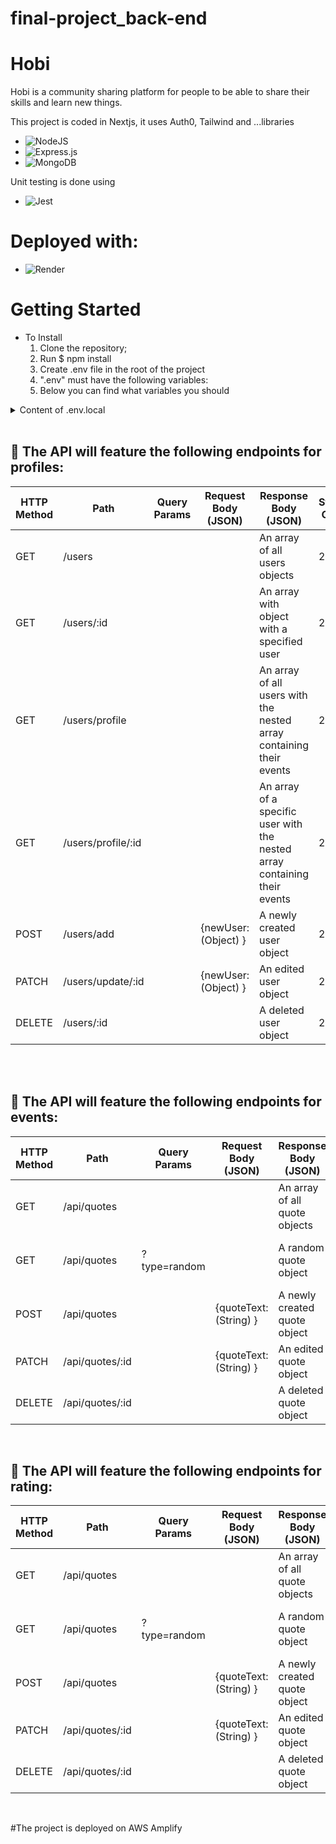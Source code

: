 # final-project_back-end
# Hobi

Hobi is a community sharing platform for people to be able to share their skills and learn new things.


This project is coded in Nextjs, it uses Auth0, Tailwind and ...libraries
* ![NodeJS](https://img.shields.io/badge/node.js-6DA55F?style=for-the-badge&logo=node.js&logoColor=white)
* ![Express.js](https://img.shields.io/badge/express.js-%23404d59.svg?style=for-the-badge&logo=express&logoColor=%2361DAFB)
* ![MongoDB](https://img.shields.io/badge/MongoDB-%234ea94b.svg?style=for-the-badge&logo=mongodb&logoColor=white)



Unit testing is done using
* ![Jest](https://img.shields.io/badge/-jest-%23C21325?style=for-the-badge&logo=jest&logoColor=white)









# Deployed with:
* ![Render](https://img.shields.io/badge/Render-%46E3B7.svg?style=for-the-badge&logo=render&logoColor=white)






# Getting Started
- To Install
    1. Clone the repository;
    2. Run $ npm install 
    3. Create .env file in the root of the project
    4. ".env" must have the following variables:
    5. Below you can find what variables you should
<details>
  <summary>Content of .env.local</summary>
  <ol>
    <li>
    PORT=****
    </li>
      <li>
   ATLAS_URI=mongodb+srv://'Enter yours'
    </li>
    <li>
     MONGODB_DATA_API_KEY='Enter yours'
     </li>
     <li>
      MONGODB_DATA_API_URL='Enter yours'
      </li>
    <li>
    MONGODB_DATA_SOURCE='Enter yours'
     </li>
       <li>
AUTH0_SECRET='Enter yours'
      </li>
        <li>
AUTH0_BASE_URL='Enter yours'
      </li>
    <li>
 AUTH0_ISSUER_BASE_URL='Enter yours'
         </li>
      <li>
   AUTH0_CLIENT_ID='Enter yours'
      </li>
      <li>
  AUTH0_CLIENT_SECRET='Enter yours'
      </li>
  <li>
    CLOUDINARY_CLOUD_NAME='Enter yours'
   </li>
      <li>
CLOUDINARY_API_KEY='Enter yours'   
    </li>
         <li>
CLOUDINARY_API_SECRET='Enter yours''   
    </li>
    
    
    
  </ol>
</details>

<br>

## 💼 The API will feature the following endpoints for profiles:

| HTTP Method | Path            | Query Params | Request Body (JSON)    | Response Body (JSON)          | Status Code | Result                         |
| ----------- | --------------- | ------------ | ---------------------- | ----------------------------- | ----------- | ------------------------------ |
| GET         | /users          |              |                        | An array of all users objects | 200         | Gets all users                |
| GET         | /users/:id      |              |                        | An array with object with a specified user| 200         | Gets a specific user|
| GET         | /users/profile  |              |                        | An array of all users with the nested array containing their events| 200         | Gets users and their events |
| GET         | /users/profile/:id|            |                        | An array of a specific user with the nested array containing their events| 200         | Gets a specific user and their events                |
| POST        | /users/add      |              | {newUser: (Object) } | A newly created user object  | 201         | Creates a new user            |
| PATCH       | /users/update/:id |            | {newUser: (Object) } | An edited user object        | 200         | Updates a user                |
| DELETE      | /users/:id      |              |                        | A deleted user object        | 200         | Deletes a user                |

<br>

<br>

## 💼 The API will feature the following endpoints for events:


| HTTP Method | Path            | Query Params | Request Body (JSON)    | Response Body (JSON)          | Status Code | Result                         |
| ----------- | --------------- | ------------ | ---------------------- | ----------------------------- | ----------- | ------------------------------ |
| GET         | /api/quotes     |              |                        | An array of all quote objects | 200         | Gets all quotes                |
| GET         | /api/quotes     | ?type=random |                        | A random quote object         | 200         | Gets a randomly selected quote |
| POST        | /api/quotes     |              | {quoteText: (String) } | A newly created quote object  | 201         | Creates a new quote            |
| PATCH         | /api/quotes/:id |              | {quoteText: (String) } | An edited quote object        | 200         | Updates a quote                |
| DELETE      | /api/quotes/:id |              |                        | A deleted quote object        | 200         | Deletes a quote                |

<br>

## 💼 The API will feature the following endpoints for rating:


| HTTP Method | Path            | Query Params | Request Body (JSON)    | Response Body (JSON)          | Status Code | Result                         |
| ----------- | --------------- | ------------ | ---------------------- | ----------------------------- | ----------- | ------------------------------ |
| GET         | /api/quotes     |              |                        | An array of all quote objects | 200         | Gets all quotes                |
| GET         | /api/quotes     | ?type=random |                        | A random quote object         | 200         | Gets a randomly selected quote |
| POST        | /api/quotes     |              | {quoteText: (String) } | A newly created quote object  | 201         | Creates a new quote            |
| PATCH         | /api/quotes/:id |              | {quoteText: (String) } | An edited quote object        | 200         | Updates a quote                |
| DELETE      | /api/quotes/:id |              |                        | A deleted quote object        | 200         | Deletes a quote                |

<br>



#The project is deployed on AWS Amplify
